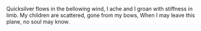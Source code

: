 Quicksilver flows in the bellowing wind,
I ache and I groan with stiffness in limb.
My children are scattered, gone from my bows,
When I may leave this plane, no soul may know.
